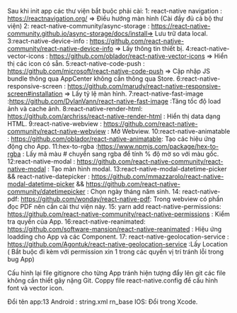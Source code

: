 Sau khi init app các thư viện bắt buộc phải cài:
1: react-native navigation : https://reactnavigation.org/ => Điều hướng màn hình (Cài đầy đủ cả bộ thư viện)
2: react-native-community/async-storage : https://react-native-community.github.io/async-storage/docs/install=> Lưu trữ data local.
3:react-native-device-info : https://github.com/react-native-community/react-native-device-info => Lấy thông tin thiết bị.
4:react-native-vector-icons : https://github.com/oblador/react-native-vector-icons => Hiển thị các icon có sẵn.
5:react-native-code-push : https://github.com/microsoft/react-native-code-push => Cập nhập JS bundle thông qua AppCenter không cần thông qua Store.
6:react-native-responsive-screen : https://github.com/marudy/react-native-responsive-screen#installation => Lấy tỷ lệ màn hình.
7:react-native-fast-image :https://github.com/DylanVann/react-native-fast-image :Tăng tốc độ load ảnh và cache ảnh.
8:react-native-render-html: https://github.com/archriss/react-native-render-html : Hiển thị data dạng HTML.
9:react-native-webview : https://github.com/react-native-community/react-native-webview : Mở Webview.
10:react-native-animatable : https://github.com/oblador/react-native-animatable: Tạo các hiệu ứng động cho App.
11:hex-to-rgba :https://www.npmjs.com/package/hex-to-rgba : Lấy mã màu # chuyển sang rgba để tính % độ mờ so với màu gốc.
12:react-native-modal : https://github.com/react-native-community/react-native-modal : Tạo màn hình modal.
13:react-native-modal-datetime-picker && react-native-datepicker : https://github.com/mmazzarolo/react-native-modal-datetime-picker && https://github.com/react-native-community/datetimepicker : Chọn ngày tháng năm sinh.
14: react-native-pdf: https://github.com/wonday/react-native-pdf: Trong webview có phần đọc PDF nên cần cài thư viện này.
15: yarn add react-native-permissions: https://github.com/react-native-community/react-native-permissions : Kiểm tra quyền của App.
16:react-native-reanimated: https://github.com/software-mansion/react-native-reanimated : Hiệu ứng loadding cho App và các Component.
17: react-native-geolocation-service : https://github.com/Agontuk/react-native-geolocation-service :Lấy Location ( Bắt buộc đi kèm với permission xin 1 trong các quyền vị trí tránh lỗi trong bug App)

Cấu hình lại file gitignore cho từng App tránh hiện tượng đẩy lên git các file không cần thiết gây nặng Git.
Coppy file react-native.config để cấu hình font và vector icon.

Đổi tên app:13
Android : string.xml
<string name="app_name">rn_base</string>
IOS: Đổi trong Xcode.

